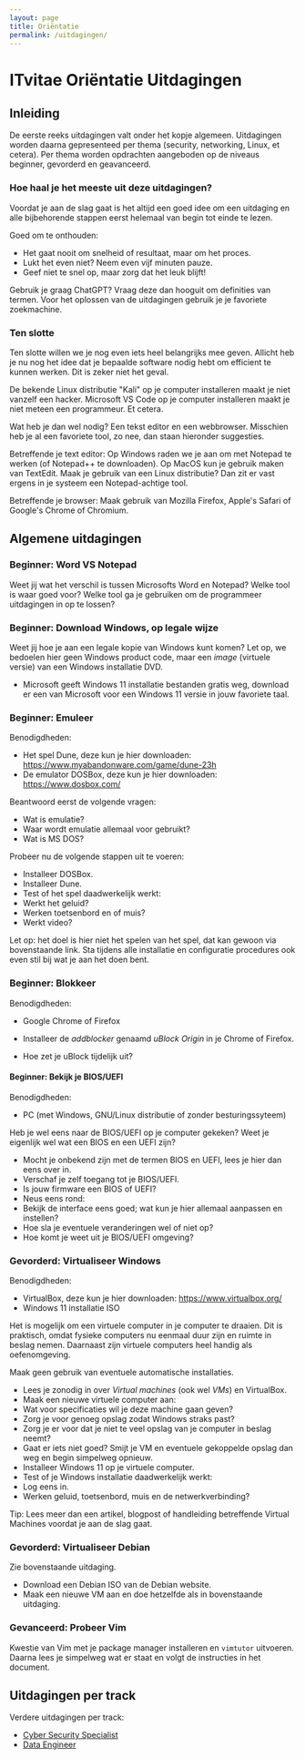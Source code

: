 ```yaml
---
layout: page
title: Oriëntatie
permalink: /uitdagingen/
---
```


# ITvitae Oriëntatie Uitdagingen

## Inleiding

De eerste reeks uitdagingen valt onder het kopje algemeen.
Uitdagingen worden daarna gepresenteed per thema (security, networking, Linux, et cetera).
Per thema worden opdrachten aangeboden op de niveaus beginner, gevorderd en geavanceerd.

### Hoe haal je het meeste uit deze uitdagingen?

Voordat je aan de slag gaat is het altijd een goed idee om een uitdaging en alle bijbehorende stappen eerst helemaal van begin tot einde te lezen.

Goed om te onthouden:
- Het gaat nooit om snelheid of resultaat, maar om het proces.
- Lukt het even niet? Neem even vijf minuten pauze.
- Geef niet te snel op, maar zorg dat het leuk blijft!

Gebruik je graag ChatGPT?
Vraag deze dan hooguit om definities van termen.
Voor het oplossen van de uitdagingen gebruik je je favoriete zoekmachine.

### Ten slotte

Ten slotte willen we je nog even iets heel belangrijks mee geven.
Allicht heb je nu nog het idee dat je bepaalde software nodig hebt om efficient te kunnen werken.
Dit is zeker niet het geval.

De bekende Linux distributie "Kali" op je computer installeren maakt je niet vanzelf een hacker.
Microsoft VS Code op je computer installeren maakt je niet meteen een programmeur.
Et cetera.

Wat heb je dan wel nodig?
Een tekst editor en een webbrowser.
Misschien heb je al een favoriete tool, zo nee, dan staan hieronder suggesties.

Betreffende je text editor:
Op Windows raden we je aan om met Notepad te werken (of Notepad++ te downloaden).
Op MacOS kun je gebruik maken van TextEdit.
Maak je gebruik van een Linux distributie? Dan zit er vast ergens in je systeem een Notepad-achtige tool.

Betreffende je browser:
Maak gebruik van Mozilla Firefox, Apple's Safari of Google's Chrome of Chromium.

## Algemene uitdagingen

### Beginner: Word VS Notepad

Weet jij wat het verschil is tussen Microsofts Word en Notepad?
Welke tool is waar goed voor?
Welke tool ga je gebruiken om de programmeer uitdagingen in op te lossen?

### Beginner: Download Windows, op legale wijze

Weet jij hoe je aan een legale kopie van Windows kunt komen?
Let op, we bedoelen hier geen Windows product code, maar een *image* (virtuele versie) van een Windows installatie DVD.

- Microsoft geeft Windows 11 installatie bestanden gratis weg, download er een van Microsoft voor een Windows 11 versie in jouw favoriete taal.

### Beginner: Emuleer

Benodigdheden:
- Het spel Dune, deze kun je hier downloaden: https://www.myabandonware.com/game/dune-23h
- De emulator DOSBox, deze kun je hier downloaden: https://www.dosbox.com/

Beantwoord eerst de volgende vragen:

- Wat is emulatie?
- Waar wordt emulatie allemaal voor gebruikt?
- Wat is MS DOS?

Probeer nu de volgende stappen uit te voeren:

- Installeer DOSBox.
- Installeer Dune.
- Test of het spel daadwerkelijk werkt:
 - Werkt het geluid?
 - Werken toetsenbord en of muis?
 - Werkt video?

Let op: het doel is hier niet het spelen van het spel, dat kan gewoon via bovenstaande link.
Sta tijdens alle installatie en configuratie procedures ook even stil bij wat je aan het doen bent.

### Beginner: Blokkeer

Benodigdheden:
- Google Chrome of Firefox

- Installeer de *addblocker* genaamd *uBlock Origin* in je Chrome of Firefox.
- Hoe zet je uBlock tijdelijk uit?

#### Beginner: Bekijk je BIOS/UEFI

Benodigdheden:
- PC (met Windows, GNU/Linux distributie of zonder besturingssyteem)

Heb je wel eens naar de BIOS/UEFI op je computer gekeken?
Weet je eigenlijk wel wat een BIOS en een UEFI zijn?

- Mocht je onbekend zijn met de termen BIOS en UEFI, lees je hier dan eens over in.
- Verschaf je zelf toegang tot je BIOS/UEFI.
- Is jouw firmware een BIOS of UEFI?
- Neus eens rond:
 - Bekijk de interface eens goed; wat kun je hier allemaal aanpassen en instellen?
 - Hoe sla je eventuele veranderingen wel of niet op?
 - Hoe komt je weet uit je BIOS/UEFI omgeving?

### Gevorderd: Virtualiseer Windows

Benodigdheden:
- VirtualBox, deze kun je hier downloaden: https://www.virtualbox.org/
- Windows 11 installatie ISO

Het is mogelijk om een virtuele computer in je computer te draaien.
Dit is praktisch, omdat fysieke computers nu eenmaal duur zijn en ruimte in beslag nemen.
Daarnaast zijn virtuele computers heel handig als oefenomgeving.

Maak geen gebruik van eventuele automatische installaties.

- Lees je zonodig in over *Virtual machines* (ook wel *VMs*) en VirtualBox.
- Maak een nieuwe virtuele computer aan:
 - Wat voor specificaties wil je deze machine gaan geven?
 - Zorg je voor genoeg opslag zodat Windows straks past?
 - Zorg je er voor dat je niet te veel opslag van je computer in beslag neemt?
- Gaat er iets niet goed? Smijt je VM en eventuele gekoppelde opslag dan weg en begin simpelweg opnieuw.
- Installeer Windows 11 op je virtuele computer.
- Test of je Windows installatie daadwerkelijk werkt:
 - Log eens in.
 - Werken geluid, toetsenbord, muis en de netwerkverbinding?

Tip: Lees meer dan een artikel, blogpost of handleiding betreffende Virtual Machines voordat je aan de slag gaat.

### Gevorderd: Virtualiseer Debian

Zie bovenstaande uitdaging.

- Download een Debian ISO van de Debian website.
- Maak een nieuwe VM aan en doe hetzelfde als in bovenstaande uitdaging.

### Gevanceerd: Probeer Vim

Kwestie van Vim met je package manager installeren en `vimtutor` uitvoeren.
Daarna lees je simpelweg wat er staat en volgt de instructies in het document.

## Uitdagingen per track

Verdere uitdagingen per track:

- [Cyber Security Specialist](/uitdagingen/cyber)
- [Data Engineer](/uitdagingen/data)
